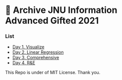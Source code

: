 # :floppy_disk: Archive JNU Information Advanced Gifted 2021

### List

- [Day 1. Visualize](https://github.com/RedoC-github/Gifted-Information-2021/tree/master/Day%201)
- [Day 2. Linear Regression](https://github.com/RedoC-github/Gifted-Information-2021/tree/master/Day%202)
- [Day 3. Comprehensive](https://github.com/RedoC-github/Gifted-Information-2021/tree/master/Day%203)
- [Day 4. R&E](https://github.com/RedoC-github/Gifted-Information-2021/tree/master/Day%204)

This Repo is under of MIT License. Thank you.
